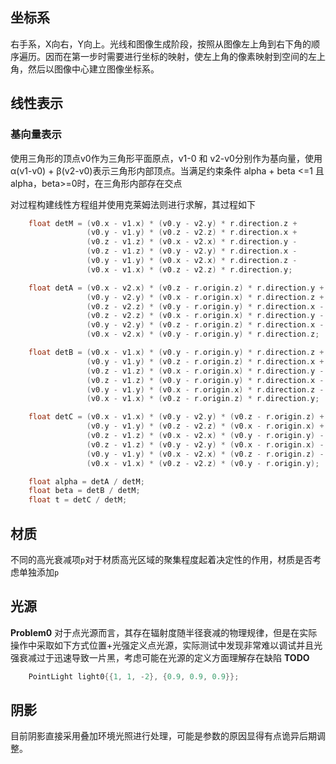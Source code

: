 
## 坐标系

 右手系，X向右，Y向上。光线和图像生成阶段，按照从图像左上角到右下角的顺序遍历。因而在第一步时需要进行坐标的映射，使左上角的像素映射到空间的左上角，然后以图像中心建立图像坐标系。

## 线性表示

### 基向量表示

使用三角形的顶点v0作为三角形平面原点，v1-0 和 v2-v0分别作为基向量，使用α(v1-v0) + β(v2-v0)表示三角形内部顶点。当满足约束条件 alpha + beta <=1 且 alpha，beta>=0时，在三角形内部存在交点

对过程构建线性方程组并使用克莱姆法则进行求解，其过程如下
```cpp
    float detM = (v0.x - v1.x) * (v0.y - v2.y) * r.direction.z +
                 (v0.y - v1.y) * (v0.z - v2.z) * r.direction.x +
                 (v0.z - v1.z) * (v0.x - v2.x) * r.direction.y -
                 (v0.z - v1.z) * (v0.y - v2.y) * r.direction.x -
                 (v0.y - v1.y) * (v0.x - v2.x) * r.direction.z -
                 (v0.x - v1.x) * (v0.z - v2.z) * r.direction.y;

    float detA = (v0.x - v2.x) * (v0.z - r.origin.z) * r.direction.y +
                 (v0.y - v2.y) * (v0.x - r.origin.x) * r.direction.z +
                 (v0.z - v2.z) * (v0.y - r.origin.y) * r.direction.x -
                 (v0.z - v2.z) * (v0.x - r.origin.x) * r.direction.y -
                 (v0.y - v2.y) * (v0.z - r.origin.z) * r.direction.x -
                 (v0.x - v2.x) * (v0.y - r.origin.y) * r.direction.z;

    float detB = (v0.x - v1.x) * (v0.y - r.origin.y) * r.direction.z +
                 (v0.y - v1.y) * (v0.z - r.origin.z) * r.direction.x +
                 (v0.z - v1.z) * (v0.x - r.origin.x) * r.direction.y -
                 (v0.z - v1.z) * (v0.y - r.origin.y) * r.direction.x -
                 (v0.y - v1.y) * (v0.x - r.origin.x) * r.direction.z -
                 (v0.x - v1.x) * (v0.z - r.origin.z) * r.direction.y;

    float detC = (v0.x - v1.x) * (v0.y - v2.y) * (v0.z - r.origin.z) +
                 (v0.y - v1.y) * (v0.z - v2.z) * (v0.x - r.origin.x) +
                 (v0.z - v1.z) * (v0.x - v2.x) * (v0.y - r.origin.y) -
                 (v0.z - v1.z) * (v0.y - v2.y) * (v0.x - r.origin.x) -
                 (v0.y - v1.y) * (v0.x - v2.x) * (v0.z - r.origin.z) -
                 (v0.x - v1.x) * (v0.z - v2.z) * (v0.y - r.origin.y);

    float alpha = detA / detM;
    float beta = detB / detM;
    float t = detC / detM;

```

## 材质

不同的高光衰减项`p`对于材质高光区域的聚集程度起着决定性的作用，材质是否考虑单独添加`p`

## 光源

**Problem0**
对于点光源而言，其存在辐射度随半径衰减的物理规律，但是在实际操作中采取如下方式位置+光强定义点光源，实际测试中发现非常难以调试并且光强衰减过于迅速导致一片黑，考虑可能在光源的定义方面理解存在缺陷 **TODO**
```cpp
    PointLight light0{{1, 1, -2}, {0.9, 0.9, 0.9}};
```

## 阴影

目前阴影直接采用叠加环境光照进行处理，可能是参数的原因显得有点诡异后期调整。